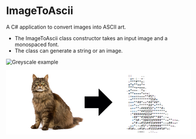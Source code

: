 # ImageToAscii
A C# application to convert images into ASCII art.
- The ImageToAscii class constructor takes an input image and a monospaced font.
- The class can generate a string or an image.


![Greyscale example](/ascii_grey.jpg?raw=true)

![Cat example](/ascii_cat.jpg?raw=true)
